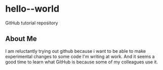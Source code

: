 # hello--world
GitHub tutorial repository

About Me
--------
I am reluctantly trying out github because i want to be able to make experimental changes to some code I'm writing at work. And it seems a good time to learn what GitHub is because some of my colleagues use it.
